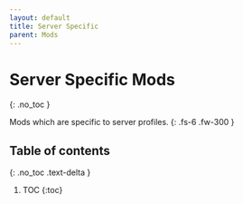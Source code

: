 ```yaml
---
layout: default
title: Server Specific
parent: Mods
---
```


# Server Specific Mods
{: .no_toc }

Mods which are specific to server profiles.
{: .fs-6 .fw-300 }

## Table of contents
{: .no_toc .text-delta }

1. TOC
{:toc}
